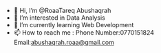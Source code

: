 - 👋 Hi, I’m @RoaaTareq Abushaqrah
- 👀 I’m interested in  Data Analysis
- 🌱 I’m currently learning  Web Development
- 📫 How to reach me :
    Phone Number:0770151824
    Email:abushaqrah.roaa@gmail.com




